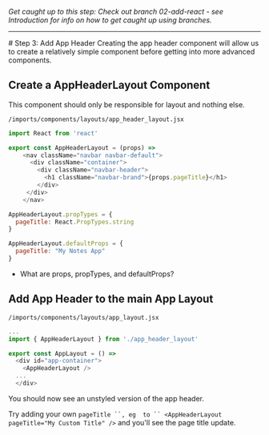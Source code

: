 _Get caught up to this step: Check out branch 02-add-react - see Introduction for info on how to get caught up using branches._
<hr>
# Step 3: Add App Header
Creating the app header component will allow us to create a relatively simple component before getting into more advanced components.

## Create a AppHeaderLayout Component
This component should only be responsible for layout and nothing else.

``` /imports/components/layouts/app_header_layout.jsx ```

```js
import React from 'react'

export const AppHeaderLayout = (props) =>
	<nav className="navbar navbar-default">
	  <div className="container">
	    <div className="navbar-header">
	      <h1 className="navbar-brand">{props.pageTitle}</h1>
	    </div>
	 </div>
	</nav>

AppHeaderLayout.propTypes = {
  pageTitle: React.PropTypes.string
}

AppHeaderLayout.defaultProps = { 
  pageTitle: "My Notes App"
}
```

- What are props, propTypes, and defaultProps?

## Add App Header to the main App Layout

``` /imports/components/layouts/app_layout.jsx ```

```js
...
import { AppHeaderLayout } from './app_header_layout'

export const AppLayout = () =>
  <div id="app-container">
    <AppHeaderLayout />
  ...
  </div>
```

You should now see an unstyled version of the app header.

Try adding your own ``` pageTitle ``, eg  to `` <AppHeaderLayout pageTitle="My Custom Title" /> ``` and you'll see the page title update.